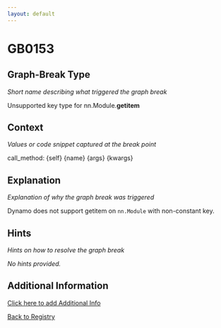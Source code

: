 ```yaml
---
layout: default
---
```

# GB0153

## Graph-Break Type
*Short name describing what triggered the graph break*

Unsupported key type for nn.Module.__getitem__

## Context
*Values or code snippet captured at the break point*

call_method: {self} {name} {args} {kwargs}

## Explanation
*Explanation of why the graph break was triggered*

Dynamo does not support getitem on `nn.Module` with non-constant key.

## Hints
*Hints on how to resolve the graph break*

*No hints provided.*


## Additional Information

<!-- ADDITIONAL INFORMATION START - Add custom information below this line -->

<!-- ADDITIONAL INFORMATION END -->


[Click here to add Additional Info](https://github.com/pytorch-labs/compile-graph-break-site/edit/main/docs/gb/gb0153.md)

[Back to Registry](../index.html)
